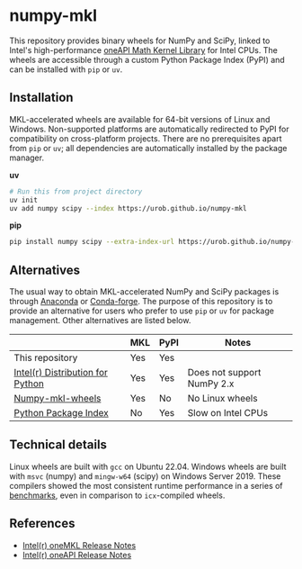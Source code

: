 # numpy-mkl

This repository provides binary wheels for NumPy and SciPy, linked to Intel's high-performance
[oneAPI Math Kernel
Library](https://www.intel.com/content/www/us/en/developer/tools/oneapi/onemkl.html) for Intel CPUs.
The wheels are accessible through a custom Python Package Index (PyPI) and can be installed with
`pip` or `uv`.

## Installation

MKL-accelerated wheels are available for 64-bit versions of Linux and Windows. Non-supported
platforms are automatically redirected to PyPI for compatibility on cross-platform projects. There
are no prerequisites apart from `pip` or `uv`; all dependencies are automatically installed by the
package manager.

**uv**

```sh
# Run this from project directory
uv init
uv add numpy scipy --index https://urob.github.io/numpy-mkl
```

**pip**

```sh
pip install numpy scipy --extra-index-url https://urob.github.io/numpy-mkl
```

## Alternatives

The usual way to obtain MKL-accelerated NumPy and SciPy packages is through
[Anaconda](https://www.anaconda.com/) or [Conda-forge](https://conda-forge.org/). The purpose of
this repository is to provide an alternative for users who prefer to use `pip` or `uv` for package
management. Other alternatives are listed below.

|                                                                                                                                 | MKL | PyPI | Notes                      |
| ------------------------------------------------------------------------------------------------------------------------------- | --- | ---- | -------------------------- |
| This repository                                                                                                                 | Yes | Yes  |                            |
| [Intel(r) Distribution for Python](https://www.intel.com/content/www/us/en/developer/tools/oneapi/distribution-for-python.html) | Yes | Yes  | Does not support NumPy 2.x |
| [Numpy-mkl-wheels](https://github.com/cgohlke/numpy-mkl-wheels)                                                                 | Yes | No   | No Linux wheels            |
| [Python Package Index](https://pypi.org/)                                                                                       | No  | Yes  | Slow on Intel CPUs         |

## Technical details

Linux wheels are built with `gcc` on Ubuntu 22.04. Windows wheels are built with `msvc` (numpy) and
`mingw-w64` (scipy) on Windows Server 2019. These compilers showed the most consistent runtime
performance in a series of [benchmarks](benchmarks/benchmarks.py), even in comparison to
`icx`-compiled wheels.

## References

- [Intel(r) oneMKL Release
  Notes](https://www.intel.com/content/www/us/en/developer/articles/release-notes/onemkl-release-notes.html)
- [Intel(r) oneAPI Release
  Notes](https://www.intel.com/content/www/us/en/developer/articles/release-notes/intel-oneapi-toolkit-release-notes.html)
